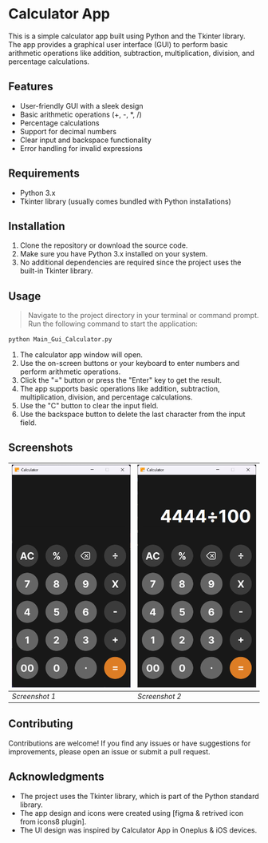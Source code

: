 # Calculator App

This is a simple calculator app built using Python and the Tkinter library. The app provides a graphical user interface (GUI) to perform basic arithmetic operations like addition, subtraction, multiplication, division, and percentage calculations.

## Features

- User-friendly GUI with a sleek design
- Basic arithmetic operations (+, -, \*, /)
- Percentage calculations
- Support for decimal numbers
- Clear input and backspace functionality
- Error handling for invalid expressions

## Requirements

- Python 3.x
- Tkinter library (usually comes bundled with Python installations)

## Installation

1. Clone the repository or download the source code.
2. Make sure you have Python 3.x installed on your system.
3. No additional dependencies are required since the project uses the built-in Tkinter library.

## Usage

> Navigate to the project directory in your terminal or command prompt.
> Run the following command to start the application:

```bash
python Main_Gui_Calculator.py
```

1. The calculator app window will open.
2. Use the on-screen buttons or your keyboard to enter numbers and perform arithmetic operations.
3. Click the "=" button or press the "Enter" key to get the result.
4. The app supports basic operations like addition, subtraction, multiplication, division, and percentage calculations.
5. Use the "C" button to clear the input field.
6. Use the backspace button to delete the last character from the input field.

## Screenshots

| ![Calculator App](/assets/frame0/ss1.png)  | ![Calculator App](/assets/frame0/ss2.png)  |
|--------------------------------------------|--------------------------------------------|
| *Screenshot 1*                             | *Screenshot 2*                             |

## Contributing

Contributions are welcome! If you find any issues or have suggestions for improvements, please open an issue or submit a pull request.

## Acknowledgments

- The project uses the Tkinter library, which is part of the Python standard library.
- The app design and icons were created using [figma & retrived icon from icons8 plugin].
- The UI design was inspired by Calculator App in Oneplus & iOS devices.
